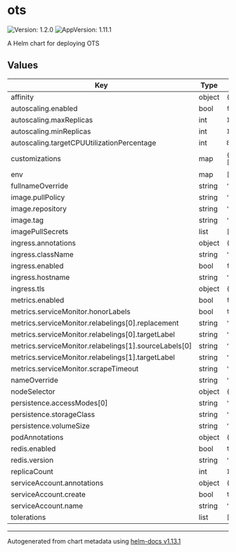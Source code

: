 # ots

![Version: 1.2.0](https://img.shields.io/badge/Version-1.2.0-informational?style=flat-square) ![AppVersion: 1.11.1](https://img.shields.io/badge/AppVersion-1.11.1-informational?style=flat-square)

A Helm chart for deploying OTS

## Values

| Key | Type | Default | Description |
|-----|------|---------|-------------|
| affinity | object | `{}` |  |
| autoscaling.enabled | bool | `false` |  |
| autoscaling.maxReplicas | int | `100` |  |
| autoscaling.minReplicas | int | `1` |  |
| autoscaling.targetCPUUtilizationPercentage | int | `80` |  |
| customizations | map | `{"metricsAllowedSubnets":["127.0.0.1/24","10.0.0.0/8"]}` | customization options, see https://github.com/Luzifer/ots/wiki/Customization |
| env | map | `[{"name":"SECRET_EXPIRY","value":"172800"}]` | environment variables for app config |
| fullnameOverride | string | `""` |  |
| image.pullPolicy | string | `"IfNotPresent"` |  |
| image.repository | string | `"luzifer/ots"` |  |
| image.tag | string | `"v1.12.0"` |  |
| imagePullSecrets | list | `[]` |  |
| ingress.annotations | object | `{}` |  |
| ingress.className | string | `""` |  |
| ingress.enabled | bool | `false` |  |
| ingress.hostname | string | `""` |  |
| ingress.tls | object | `{}` |  |
| metrics.enabled | bool | `false` |  |
| metrics.serviceMonitor.honorLabels | bool | `true` |  |
| metrics.serviceMonitor.relabelings[0].replacement | string | `"ots"` |  |
| metrics.serviceMonitor.relabelings[0].targetLabel | string | `"application"` |  |
| metrics.serviceMonitor.relabelings[1].sourceLabels[0] | string | `"pod"` |  |
| metrics.serviceMonitor.relabelings[1].targetLabel | string | `"instance"` |  |
| metrics.serviceMonitor.scrapeTimeout | string | `"10s"` |  |
| nameOverride | string | `""` |  |
| nodeSelector | object | `{}` |  |
| persistence.accessModes[0] | string | `"ReadWriteOnce"` |  |
| persistence.storageClass | string | `""` |  |
| persistence.volumeSize | string | `"1Gi"` |  |
| podAnnotations | object | `{}` |  |
| redis.enabled | bool | `true` |  |
| redis.version | string | `"7.2.2"` |  |
| replicaCount | int | `1` |  |
| serviceAccount.annotations | object | `{}` |  |
| serviceAccount.create | bool | `true` |  |
| serviceAccount.name | string | `""` |  |
| tolerations | list | `[]` |  |

----------------------------------------------
Autogenerated from chart metadata using [helm-docs v1.13.1](https://github.com/norwoodj/helm-docs/releases/v1.13.1)
